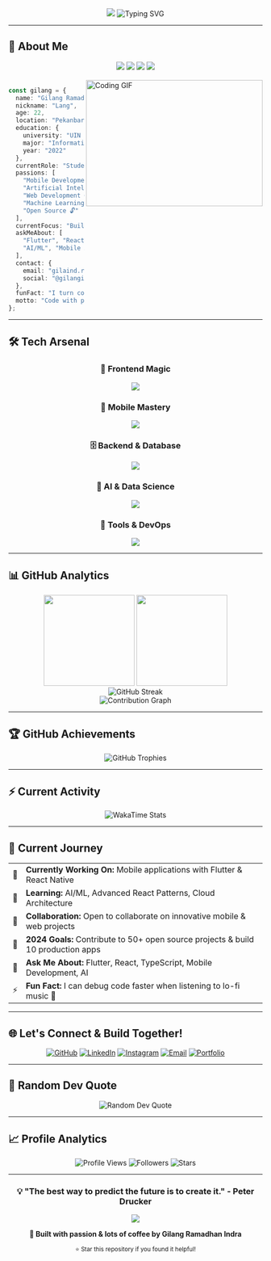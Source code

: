 <div align="center">
  
  <!-- Dynamic Header with Gradient Animation -->
  <img src="https://capsule-render.vercel.app/api?type=waving&color=gradient&customColorList=6,11,20,24,33&height=220&section=header&text=Hi%20There!%20I'm%20Gilang%20👋&fontSize=55&fontColor=ffffff&animation=fadeIn&fontAlignY=35&desc=Some%20call%20me%20Lang!%20Welcome%20to%20my%20digital%20space&descAlignY=55&descSize=20" />
  
  <!-- Enhanced Typing Animation -->
  <img src="https://readme-typing-svg.demolab.com?font=Fira+Code&weight=600&size=24&duration=3000&pause=1000&color=36BCF7&center=true&vCenter=true&width=800&lines=%F0%9F%8E%93+Informatics+Engineering+Student;%F0%9F%93%B1+Mobile+Development+Enthusiast;%F0%9F%A4%96+AI+%26+Machine+Learning+Explorer;%F0%9F%8C%90+Full+Stack+Developer;%E2%98%95+Coffee+%2B+Code+%3D+Magic;%F0%9F%9A%80+Always+Learning+New+Things!" alt="Typing SVG" />
  
</div>

---

## 🚀 About Me

<div align="center">
  
  <!-- Profile Stats Cards -->
  <img src="https://img.shields.io/badge/Age-22-blueviolet?style=flat-square&logo=calendar&logoColor=white" />
  <img src="https://img.shields.io/badge/Location-Pekanbaru,%20Riau-green?style=flat-square&logo=googlemaps&logoColor=white" />
  <img src="https://img.shields.io/badge/University-UIN%20Suska%20Riau-blue?style=flat-square&logo=graduation-cap&logoColor=white" />
  <img src="https://img.shields.io/badge/Major-Informatics%20Engineering-orange?style=flat-square&logo=computer&logoColor=white" />
  
</div>

<br>

<img align="right" alt="Coding GIF" height="250" width="350" src="https://user-images.githubusercontent.com/74038190/229223263-cf2e4b07-2615-4f87-9c38-e37600f8381a.gif" />

```typescript
const gilang = {
  name: "Gilang Ramadhan Indra",
  nickname: "Lang",
  age: 22,
  location: "Pekanbaru, Riau, Indonesia 🇮🇩",
  education: {
    university: "UIN Suska Riau",
    major: "Informatics Engineering",
    year: "2022"
  },
  currentRole: "Student & Developer",
  passions: [
    "Mobile Development 📱",
    "Artificial Intelligence 🤖", 
    "Web Development 🌐",
    "Machine Learning 🧠",
    "Open Source 🔓"
  ],
  currentFocus: "Building innovative solutions with Flutter & React",
  askMeAbout: [
    "Flutter", "React", "TypeScript", "Node.js", 
    "AI/ML", "Mobile Apps", "Tech Trends"
  ],
  contact: {
    email: "gilaind.ramadhan@gmail.com",
    social: "@gilanginr_"
  },
  funFact: "I turn coffee into code and dreams into apps! ☕→💻✨",
  motto: "Code with passion, learn with purpose, build with impact! 🚀"
};
```

---

## 🛠️ Tech Arsenal

<div align="center">

### 🎨 Frontend Magic
<p>
  <img src="https://skillicons.dev/icons?i=html,css,js,ts,react,nextjs,tailwind,vite,figma&theme=dark" />
</p>

### 📱 Mobile Mastery
<p>
  <img src="https://skillicons.dev/icons?i=flutter,dart,kotlin,java,androidstudio,firebase&theme=dark" />
</p>

### 🗄️ Backend & Database
<p>
  <img src="https://skillicons.dev/icons?i=nodejs,express,php,mysql,postgresql,prisma,mongodb,supabase,bun&theme=dark" />
</p>

### 🤖 AI & Data Science
<p>
  <img src="https://skillicons.dev/icons?i=python,tensorflow,pytorch,opencv&theme=dark" />
</p>

### 🧰 Tools & DevOps
<p>
  <img src="https://skillicons.dev/icons?i=git,github,vscode,postman,docker,linux,vercel,arduino&theme=dark" />
</p>

</div>

---

## 📊 GitHub Analytics

<div align="center">
  
  <!-- Main Stats -->
  <img height="180em" src="https://github-readme-stats.vercel.app/api?username=gindra-o7&show_icons=true&theme=tokyonight&include_all_commits=true&count_private=true&hide_border=true&bg_color=0D1117&title_color=58A6FF&text_color=C9D1D9&icon_color=58A6FF&custom_title=Gilang's%20GitHub%20Stats"/>
  <img height="180em" src="https://github-readme-stats.vercel.app/api/top-langs/?username=gindra-o7&layout=compact&langs_count=10&theme=tokyonight&hide_border=true&bg_color=0D1117&title_color=58A6FF&text_color=C9D1D9&custom_title=Most%20Used%20Languages"/>

</div>

<div align="center">
  
  <!-- Streak Stats -->
  <img src="https://streak-stats.demolab.com?user=gindra-o7&theme=tokyonight&hide_border=true&background=0D1117&stroke=58A6FF&ring=58A6FF&fire=FF6B6B&currStreakLabel=C9D1D9&sideNums=C9D1D9&currStreakNum=58A6FF&dates=8B949E&sideLabels=C9D1D9" alt="GitHub Streak" />
  
</div>

<div align="center">
  
  <!-- Activity Graph -->
  <img src="https://github-readme-activity-graph.vercel.app/graph?username=gindra-o7&theme=tokyo-night&hide_border=true&bg_color=0D1117&color=58A6FF&line=58A6FF&point=FF6B6B&area=true&area_color=58A6FF" alt="Contribution Graph" />
  
</div>

---

## 🏆 GitHub Achievements

<div align="center">
  <img src="https://github-profile-trophy.vercel.app/?username=gindra-o7&theme=tokyonight&no-frame=true&row=2&column=4&margin-h=15&margin-w=5&no-bg=true" alt="GitHub Trophies" />
</div>

---

## ⚡ Current Activity

<div align="center">
  
  <!-- WakaTime Stats -->
  <img src="https://github-readme-stats.vercel.app/api/wakatime?username=Gindra_o7&theme=tokyonight&hide_border=true&bg_color=0D1117&title_color=58A6FF&text_color=C9D1D9&layout=compact&custom_title=This%20Week%20I%20Spent%20My%20Time%20On&langs_count=8" alt="WakaTime Stats" />
  
</div>

---

## 🎯 Current Journey

<div align="center">
  
  <table>
    <tr>
      <td>🔭</td>
      <td><strong>Currently Working On:</strong> Mobile applications with Flutter & React Native</td>
    </tr>
    <tr>
      <td>🌱</td>
      <td><strong>Learning:</strong> AI/ML, Advanced React Patterns, Cloud Architecture</td>
    </tr>
    <tr>
      <td>👯</td>
      <td><strong>Collaboration:</strong> Open to collaborate on innovative mobile & web projects</td>
    </tr>
    <tr>
      <td>🎯</td>
      <td><strong>2024 Goals:</strong> Contribute to 50+ open source projects & build 10 production apps</td>
    </tr>
    <tr>
      <td>💬</td>
      <td><strong>Ask Me About:</strong> Flutter, React, TypeScript, Mobile Development, AI</td>
    </tr>
    <tr>
      <td>⚡</td>
      <td><strong>Fun Fact:</strong> I can debug code faster when listening to lo-fi music 🎵</td>
    </tr>
  </table>
  
</div>

---

## 🌐 Let's Connect & Build Together!

<div align="center">
  
  [![GitHub](https://img.shields.io/badge/GitHub-000000?style=for-the-badge&logo=github&logoColor=white&labelColor=000000)](https://github.com/gindra-o7)
  [![LinkedIn](https://img.shields.io/badge/LinkedIn-0077B5?style=for-the-badge&logo=linkedin&logoColor=white&labelColor=0077B5)](https://linkedin.com/in/gilang-ramadhan-indra)
  [![Instagram](https://img.shields.io/badge/Instagram-E4405F?style=for-the-badge&logo=instagram&logoColor=white&labelColor=E4405F)](https://instagram.com/gilanginr_)
  [![Email](https://img.shields.io/badge/Email-D14836?style=for-the-badge&logo=gmail&logoColor=white&labelColor=D14836)](mailto:gilaind.ramadhan@gmail.com)
  [![Portfolio](https://img.shields.io/badge/Portfolio-000000?style=for-the-badge&logo=vercel&logoColor=white&labelColor=000000)](https://your-portfolio.com)
  
</div>

---
<!--
## 🚀 Featured Projects

<div align="center">
  
  <a href="https://github.com/gindra-o7/project1">
    <img src="https://github-readme-stats.vercel.app/api/pin/?username=gindra-o7&repo=project1&theme=tokyonight&hide_border=true&bg_color=0D1117&title_color=58A6FF&text_color=C9D1D9&icon_color=58A6FF" />
  </a>
  <a href="https://github.com/gindra-o7/project2">
    <img src="https://github-readme-stats.vercel.app/api/pin/?username=gindra-o7&repo=project2&theme=tokyonight&hide_border=true&bg_color=0D1117&title_color=58A6FF&text_color=C9D1D9&icon_color=58A6FF" />
  </a>
  
</div>

---

## 📝 Latest Blog Posts

<div align="center">
  
  [![Blog](https://img.shields.io/badge/Blog-Coming%20Soon-brightgreen?style=for-the-badge&logo=hashnode&logoColor=white)](https://your-blog.com)
  
</div>

---
-->

## 💭 Random Dev Quote

<div align="center">
  
  <img src="https://quotes-github-readme.vercel.app/api?type=horizontal&theme=tokyonight&animation=grow_out_in&quoteCategory=programming" alt="Random Dev Quote" />
  
</div>

---
<!--
## 🎵 Spotify Now Playing

<div align="center">
  
  [![Spotify](https://novatorem-kyzbk7wxl-barelyreaper.vercel.app/api/spotify-playing)](https://open.spotify.com/user/your-spotify-username)
  
</div>

---
-->
## 📈 Profile Analytics

<div align="center">
  
  <img src="https://komarev.com/ghpvc/?username=gindra-o7&style=for-the-badge&color=blueviolet&label=Profile+Views" alt="Profile Views" />
  <img src="https://img.shields.io/github/followers/gindra-o7?label=Followers&style=for-the-badge&color=blue&labelColor=black" alt="Followers" />
  <img src="https://img.shields.io/github/stars/gindra-o7?label=Stars&style=for-the-badge&color=yellow&labelColor=black" alt="Stars" />
  
</div>

---

<div align="center">
  
  ### 💡 "The best way to predict the future is to create it." - Peter Drucker
  
  <img src="https://capsule-render.vercel.app/api?type=waving&color=gradient&customColorList=6,11,20,24,33&height=120&section=footer&animation=fadeIn" />
  
  **🚀 Built with passion & lots of coffee by Gilang Ramadhan Indra**
  
  <sub>⭐ Star this repository if you found it helpful!</sub>
  
</div>

